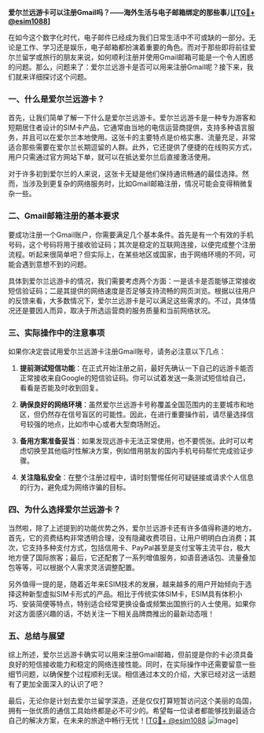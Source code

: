 **爱尔兰远游卡可以注册Gmail吗？——海外生活与电子邮箱绑定的那些事儿[[TG💪+ @esim1088](https://t.me/s/esim1088)]**

在如今这个数字化时代，电子邮件已经成为我们日常生活中不可或缺的一部分。无论是工作、学习还是娱乐，电子邮箱都扮演着重要的角色。而对于那些即将前往爱尔兰留学或旅行的朋友来说，如何顺利注册并使用Gmail邮箱可能是一个令人困惑的问题。那么，问题来了：爱尔兰远游卡是否可以用来注册Gmail呢？接下来，我们就来详细探讨这个问题。

### 一、什么是爱尔兰远游卡？

首先，让我们简单了解一下什么是爱尔兰远游卡。爱尔兰远游卡是一种专为游客和短期居住者设计的SIM卡产品，它通常由当地的电信运营商提供，支持多种语言服务，并且可以在爱尔兰本地使用。这张卡的主要特点是价格实惠、流量充足，非常适合那些需要在爱尔兰长期逗留的人群。此外，它还提供了便捷的在线购买方式，用户只需通过官方网站下单，就可以在抵达爱尔兰后直接激活使用。

对于许多初到爱尔兰的人来说，这张卡无疑是他们保持通讯畅通的最佳选择。然而，当涉及到更复杂的网络服务时，比如Gmail邮箱注册，情况可能会变得稍微复杂一些。

### 二、Gmail邮箱注册的基本要求

要成功注册一个Gmail账户，你需要满足几个基本条件。首先是有一个有效的手机号码，这个号码将用于接收验证码；其次是稳定的互联网连接，以便完成整个注册流程。听起来很简单吧？但实际上，在某些地区或国家，由于网络环境的不同，可能会遇到意想不到的问题。

具体到爱尔兰远游卡的情况，我们需要考虑两个方面：一是该卡是否能够正常接收短信验证码；二是其提供的网络速度是否足够支持流畅的网页浏览。根据以往用户的反馈来看，大多数情况下，爱尔兰远游卡是可以满足这些需求的。不过，具体情况还是要因人而异，取决于所选运营商的服务质量和当前网络状况。

### 三、实际操作中的注意事项

如果你决定尝试用爱尔兰远游卡注册Gmail账号，请务必注意以下几点：

1. **提前测试短信功能**：在正式开始注册之前，最好先确认一下自己的远游卡能否正常接收来自Google的短信验证码。你可以试着发送一条测试短信给自己，看看是否能及时收到回复。
   
2. **确保良好的网络环境**：虽然爱尔兰远游卡号称覆盖全国范围内的主要城市和地区，但仍然存在信号盲区的可能性。因此，在进行重要操作前，请尽量选择信号较强的地点，比如市中心或者大型商场附近。

3. **备用方案准备妥当**：如果发现远游卡无法正常使用，也不要慌张。此时可以考虑切换至其他临时性解决方案，例如借用朋友的国内手机号码帮忙完成验证步骤。

4. **关注隐私安全**：在整个注册过程中，请时刻警惕任何可疑链接或请求个人信息的行为，避免成为网络诈骗的目标。

### 四、为什么选择爱尔兰远游卡？

当然啦，除了上述提到的功能优势之外，爱尔兰远游卡还有许多值得称道的地方。首先，它的资费结构非常透明合理，没有隐藏收费项目，让用户明明白白消费；其次，它支持多种支付方式，包括信用卡、PayPal甚至是支付宝等主流平台，极大地方便了国际旅客；最后，它还配套了一系列增值服务，如语音通话包、流量叠加包等等，可以根据个人需求灵活调整配置。

另外值得一提的是，随着近年来ESIM技术的发展，越来越多的用户开始倾向于选择这种新型虚拟SIM卡形式的产品。相比于传统实体SIM卡，ESIM具有体积小巧、安装简便等特点，特别适合经常更换设备或频繁出国旅行的人士使用。如果你对这方面感兴趣的话，不妨关注一下相关品牌商推出的最新动态哦！

### 五、总结与展望

综上所述，爱尔兰远游卡确实可以用来注册Gmail邮箱，但前提是你的卡必须具备良好的短信接收能力和稳定的网络连接性能。同时，在实际操作中还需要留意一些细节问题，以确保整个过程顺利无误。相信通过本文的介绍，大家已经对这一话题有了更加全面深入的认识了吧？

最后，无论你是计划去爱尔兰留学深造，还是仅仅打算短暂访问这个美丽的岛国，拥有一张优质的通信工具始终都是必不可少的。希望每一位读者都能够找到最适合自己的解决方案，在未来的旅途中畅行无忧！[[TG💪+ @esim1088](https://t.me/s/esim1088) ![Image](https://i.postimg.cc/4NQfJmqS/Snipaste-2025-05-13-00-14-12.png)]